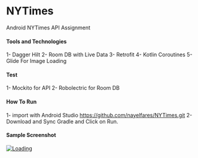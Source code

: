 # NYTimes
 Android NYTimes API Assignment
#### Tools and Technologies 
1- Dagger Hilt
2- Room DB with Live Data
3- Retrofit 
4- Kotlin Coroutines
5- Glide For Image Loading
#### Test 
1- Mockito for API 
2- Robolectric for Room DB

#### How To Run
1- import with Android Studio https://github.com/nayelfares/NYTimes.git
2- Download and Sync Gradle and Click on Run.

#### Sample Screenshot
[![Loading](https://github.com/nayelfares/NYTimes/snapshots)]()
